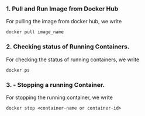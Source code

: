 
### 1. Pull and Run Image from Docker Hub

For pulling the image from docker hub, we write

```
docker pull image_name
```

### 2. **Checking status of Running Containers**.

For checking the status of running containers, we write

```
docker ps
```

### 3. - **Stopping a running Container**.

For stopping the running container, we write

```
docker stop <container-name or container-id>
```

